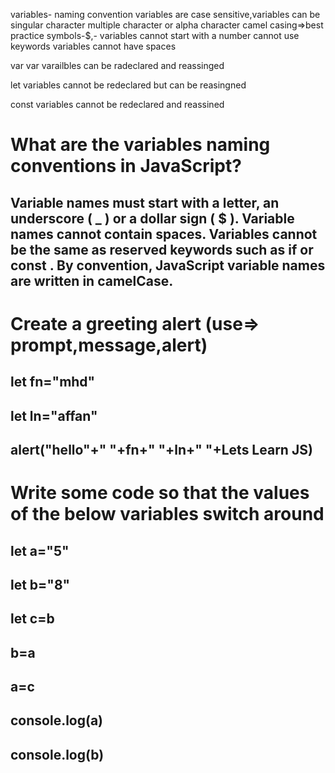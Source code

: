 variables-
naming convention
variables are case sensitive,variables can be singular character multiple character or alpha character
camel casing=>best practice
symbols-$,-
variables cannot start with a number
cannot use keywords
variables cannot have spaces

var
var varailbles can be radeclared and reassinged

let
variables cannot be redeclared but can be reasingned

const
variables cannot be redeclared and reassined


# What are the variables naming conventions in JavaScript?
## Variable names must start with a letter, an underscore ( _ ) or a dollar sign ( $ ). Variable names cannot contain spaces. Variables cannot be the same as reserved keywords such as if or const . By convention, JavaScript variable names are written in camelCase.

# Create a greeting alert (use=> prompt,message,alert)

## let fn="mhd"
## let ln="affan"
## alert("hello"+" "+fn+" "+ln+" "+Lets Learn JS)

# Write some code so that the values of the below variables switch around

## let a="5"
## let b="8"
## let c=b
## b=a
## a=c
## console.log(a)
## console.log(b)
 